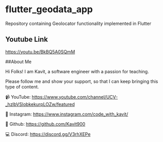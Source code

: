 # flutter_geodata_app

Repository containing Geolocator functionality implemented in Flutter

## Youtube Link

https://youtu.be/BkBQ5A0SQmM

##About Me

Hi Folks! I am Kavit, a software engineer with a passion for teaching.

Please follow me and show your support, so that I can keep bringing this type of content.

📹 YouTube: https://www.youtube.com/channel/UCV-_hzlbVSlobkekurpLOZw/featured

📸 Instagram: https://www.instagram.com/code_with_kavit/

📂 Github: https://github.com/Kavit900

💻 Discord: https://discord.gg/V3rhXEPe
